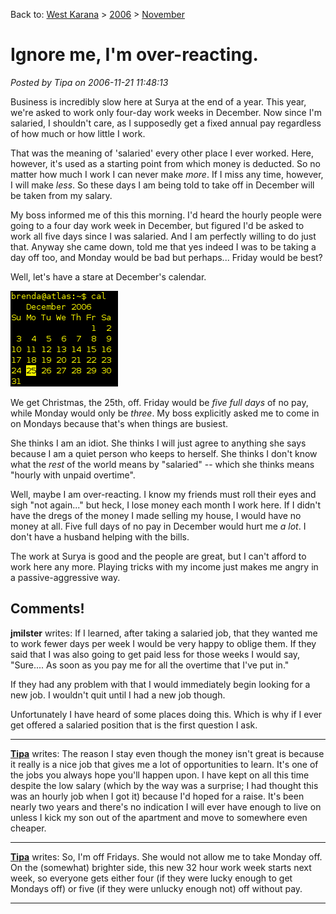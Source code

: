 Back to: [West Karana](/posts/westkarana.md) > [2006](/posts/2006/westkarana.md) > [November](./westkarana.md)
# Ignore me, I'm over-reacting.

*Posted by Tipa on 2006-11-21 11:48:13*

Business is incredibly slow here at Surya at the end of a year. This year, we're asked to work only four-day work weeks in December. Now since I'm salaried, I shouldn't care, as I supposedly get a fixed annual pay regardless of how much or how little I work.

That was the meaning of 'salaried' every other place I ever worked. Here, however, it's used as a starting point from which money is deducted. So no matter how much I work I can never make *more*. If I miss any time, however, I will make *less*. So these days I am being told to take off in December will be taken from my salary.

My boss informed me of this this morning. I'd heard the hourly people were going to a four day work week in December, but figured I'd be asked to work all five days since I was salaried. And I am perfectly willing to do just that. Anyway she came down, told me that yes indeed I was to be taking a day off too, and Monday would be bad but perhaps... Friday would be best?

Well, let's have a stare at December's calendar.

![dec25.png](../../../uploads/2006/11/dec25.png)

We get Christmas, the 25th, off. Friday would be *five full days* of no pay, while Monday would only be *three*. My boss explicitly asked me to come in on Mondays because that's when things are busiest.

She thinks I am an idiot. She thinks I will just agree to anything she says because I am a quiet person who keeps to herself. She thinks I don't know what the *rest* of the world means by "salaried" -- which she thinks means "hourly with unpaid overtime".

Well, maybe I am over-reacting. I know my friends must roll their eyes and sigh "not again..." but heck, I lose money each month I work here. If I didn't have the dregs of the money I made selling my house, I would have no money at all. Five full days of no pay in December would hurt me *a lot*. I don't have a husband helping with the bills.

The work at Surya is good and the people are great, but I can't afford to work here any more. Playing tricks with my income just makes me angry in a passive-aggressive way.
## Comments!

**jmilster** writes: If I learned, after taking a salaried job, that they wanted me to work fewer days per week I would be very happy to oblige them. If they said that I was also going to get paid less for those weeks I would say, "Sure.... As soon as you pay me for all the overtime that I've put in." 

If they had any problem with that I would immediately begin looking for a new job. I wouldn't quit until I had a new job though. 

Unfortunately I have heard of some places doing this. Which is why if I ever get offered a salaried position that is the first question I ask.

---

**[Tipa](https://chasingdings.com)** writes: The reason I stay even though the money isn't great is because it really is a nice job that gives me a lot of opportunities to learn. It's one of the jobs you always hope you'll happen upon. I have kept on all this time despite the low salary (which by the way was a surprise; I had thought this was an hourly job when I got it) because I'd hoped for a raise. It's been nearly two years and there's no indication I will ever have enough to live on unless I kick my son out of the apartment and move to somewhere even cheaper.

---

**[Tipa](https://chasingdings.com)** writes: So, I'm off Fridays. She would not allow me to take Monday off. On the (somewhat) brighter side, this new 32 hour work week starts next week, so everyone gets either four (if they were lucky enough to get Mondays off) or five (if they were unlucky enough not) off without pay.

---

